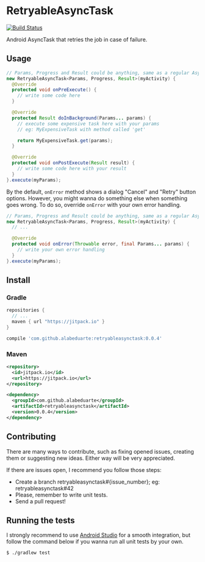 # RetryableAsyncTask

[![Build
Status](https://snap-ci.com/alabeduarte/retryableasynctask/branch/master/build_image)](https://snap-ci.com/alabeduarte/retryableasynctask/branch/master)

Android AsyncTask that retries the job in case of failure.

## Usage

```java
// Params, Progress and Result could be anything, same as a regular AsyncTask
new RetryableAsyncTask<Params, Progress, Result>(myActivity) {
  @Override
  protected void onPreExecute() {
    // write some code here
  }

  @Override
  protected Result doInBackground(Params... params) {
    // execute some expensive task here with your params
    // eg: MyExpensiveTask with method called 'get'

    return MyExpensiveTask.get(params);
  }

  @Override
  protected void onPostExecute(Result result) {
    // write some code here with your result
  }
}.execute(myParams);
```

By the default, `onError` method shows a dialog "Cancel" and "Retry" button options.
However, you might wanna do something else when something goes wrong. To do so,
override `onError` with your own error handling.

```java
// Params, Progress and Result could be anything, same as a regular AsyncTask
new RetryableAsyncTask<Params, Progress, Result>(myActivity) {
  // ...

  @Override
  protected void onError(Throwable error, final Params... params) {
    // write your own error handling
  }
}.execute(myParams);
```

## Install

### Gradle

```groovy
repositories {
  // ...
  maven { url "https://jitpack.io" }
}
```

```groovy
compile 'com.github.alabeduarte:retryableasynctask:0.0.4'
```

### Maven

```xml
<repository>
  <id>jitpack.io</id>
  <url>https://jitpack.io</url>
</repository>
```

```xml
<dependency>
  <groupId>com.github.alabeduarte</groupId>
  <artifactId>retryableasynctask</artifactId>
  <version>0.0.4</version>
</dependency>
```

## Contributing

There are many ways to contribute, such as fixing opened issues, creating them or suggesting new ideas.
Either way will be very appreciated.

If there are issues open, I recommend you follow those steps:

* Create a branch retryableasynctask#{issue_number}; eg: retryableasynctask#42
* Please, remember to write unit tests.
* Send a pull request!

## Running the tests

I strongly recommend to use [Android Studio](http://developer.android.com/sdk/index.html) for a
smooth integration, but follow the command below if you wanna run all unit tests by your own.

```sh
$ ./gradlew test
```


